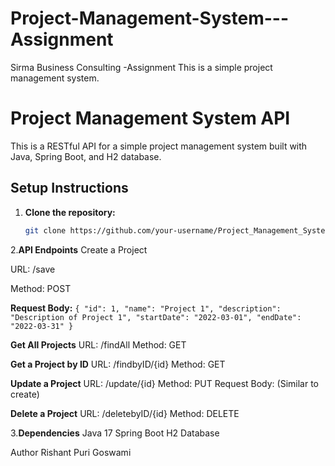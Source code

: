 # Project-Management-System---Assignment
Sirma Business Consulting -Assignment 
This is a simple project management system.

# Project Management System API

This is a RESTful API for a simple project management system built with Java, Spring Boot, and H2 database.

## Setup Instructions

1. **Clone the repository:**

   ```bash
   git clone https://github.com/your-username/Project_Management_System.git

2.**API Endpoints**
Create a Project

URL: /save

Method: POST

**Request Body:**
`{
  "id": 1,
  "name": "Project 1",
  "description": "Description of Project 1",
  "startDate": "2022-03-01",
  "endDate": "2022-03-31"
}`

**Get All Projects**
URL: /findAll
Method: GET

**Get a Project by ID**
URL: /findbyID/{id}
Method: GET

**Update a Project**
URL: /update/{id}
Method: PUT
Request Body: (Similar to create)

**Delete a Project**
URL: /deletebyID/{id}
Method: DELETE

3.**Dependencies**
Java 17
Spring Boot
H2 Database



Author
Rishant Puri Goswami

